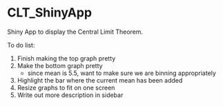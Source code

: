 # CLT_ShinyApp
Shiny App to display the Central Limit Theorem.

To do list:
1) Finish making the top graph pretty
2) Make the bottom graph pretty	
	- since mean is 5.5, want to make sure we are binning appropriately
3) Highlight the bar where the current mean has been added
4) Resize graphs to fit on one screen
5) Write out more description in sidebar		

